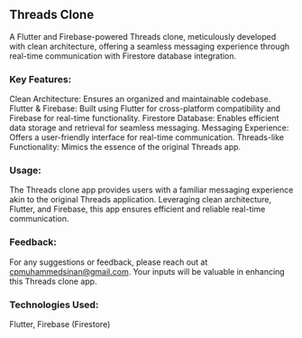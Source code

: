 ## Threads Clone

A Flutter and Firebase-powered Threads clone, meticulously developed with clean architecture, offering a seamless messaging experience through real-time communication with Firestore database integration.

### Key Features:
Clean Architecture: Ensures an organized and maintainable codebase.
Flutter & Firebase: Built using Flutter for cross-platform compatibility and Firebase for real-time functionality.
Firestore Database: Enables efficient data storage and retrieval for seamless messaging.
Messaging Experience: Offers a user-friendly interface for real-time communication.
Threads-like Functionality: Mimics the essence of the original Threads app.

### Usage:
The Threads clone app provides users with a familiar messaging experience akin to the original Threads application. Leveraging clean architecture, Flutter, and Firebase, this app ensures efficient and reliable real-time communication.

### Feedback:
For any suggestions or feedback, please reach out at cpmuhammedsinan@gmail.com. Your inputs will be valuable in enhancing this Threads clone app.

### Technologies Used:
Flutter, Firebase (Firestore)
